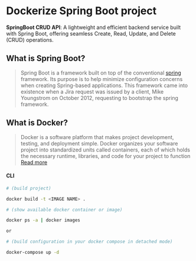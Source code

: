# Dockerize Spring Boot project

**SpringBoot CRUD API**: A lightweight and efficient backend service built with Spring Boot, offering seamless Create, Read, Update, and Delete (CRUD) operations.

## What is Spring Boot?
> Spring Boot is a framework built on top of the conventional [spring](https://spring.io/projects/spring-framework) framework. Its purpose is to help minimize configuration concerns when creating Spring-based applications. This framework came into existence when a Jira request was issued by a client, Mike Youngstrom on October 2012, requesting to bootstrap the spring framework.

## What is Docker?
> Docker is a software platform that makes project development, testing, and deployment simple. Docker organizes your software project into standardized units called containers, each of which holds the necessary runtime, libraries, and code for your project to function [Read more](https://www.docker.com/)

#### CLI
```sh
# (build project)

docker build -t <IMAGE NAME> .

# (show available docker container or image)

docker ps -a | docker images

or

# (build configuration in your docker compose in detached mode)

docker-compose up -d
```